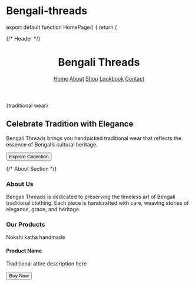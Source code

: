 # Bengali-threads
export default function HomePage() { return ( <div className="min-h-screen bg-beige-100 text-brown-900 font-serif"> {/* Header */} <header className="p-6 shadow-md bg-white flex justify-between items-center"> <h1 className="text-3xl font-bold">Bengali Threads</h1> <nav className="space-x-4"> <a href="#home" className="hover:underline">Home</a> <a href="#about" className="hover:underline">About</a> <a href="#shop" className="hover:underline">Shop</a> <a href="#lookbook" className="hover:underline">Lookbook</a> <a href="#contact" className="hover:underline">Contact</a> </nav> </header>

{traditional wear}
  <section id="home" className="p-10 text-center bg-beige-200">
    <h2 className="text-4xl font-bold mb-4">Celebrate Tradition with Elegance</h2>
    <p className="mb-6 max-w-xl mx-auto">
      Bengali Threads brings you handpicked traditional wear that reflects the essence of Bengal’s cultural heritage.
    </p>
    <Button className="bg-brown-800 text-white">Explore Collection</Button>
  </section>

  {/* About Section */}
  <section id="about" className="p-10 bg-white">
    <h3 className="text-2xl font-bold mb-4">About Us</h3>
    <p className="max-w-2xl">
      Bengali Threads is dedicated to preserving the timeless art of Bengali traditional clothing. Each piece is handcrafted with care, weaving stories of elegance, grace, and heritage.
    </p>
  </section>


  <section id="shop" className="p-10 bg-beige-100">
    <h3 className="text-2xl font-bold mb-6">Our Products</h3>
    <div className="grid grid-cols-1 sm:grid-cols-2 md:grid-cols-3 gap-6">
      Nokshi katha handmade
        <Card key={nokshi katha} className="bg-white shadow-md">
          <CardContent className="p-4">
            <div className="h-48 bg-beige-300 mb-4"></div>
            <h4 className="font-semibold">Product Name</h4>
            <p className="text-sm">Traditional attire description here</p>
            <Button className="mt-2 bg-brown-800 text-white">Buy Now</Button>
          </CardContent>

